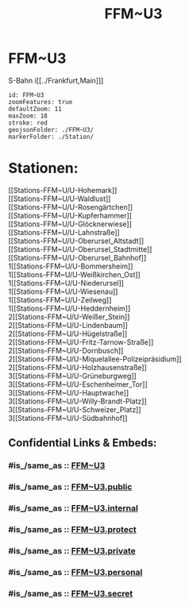﻿---
aliases:
- FFM~U3
confidential: public
cssclasses: geo-Region
draft: false
expiryDate: 
isDeleted: false
isReadOnly: false
keywords: 
Languages:
- de
layout: 
license: "CC BY-SA 4.0"
linkTitle: 
location:
- 50.16935
- 8.62268
publish: true
publishDate: 
source: "https://datahub.io/core/country-codes"
tags:
- geo/Country/Region
title: FFM~U3
type: geo-Region
---

# FFM~U3

S-Bahn i[[../Frankfurt,Main]]]  


```leaflet
id: FFM~U3
zoomFeatures: true 
defaultZoom: 11 
maxZoom: 18
stroke: red
geojsonFolder: ./FFM~U3/
markerFolder: ./Station/
```

# Stationen:
[[Stations-FFM~U/U-Hohemark]]  
[[Stations-FFM~U/U-Waldlust]]  
[[Stations-FFM~U/U-Rosengärtchen]]  
[[Stations-FFM~U/U-Kupferhammer]]  
[[Stations-FFM~U/U-Glöcknerwiese]]  
[[Stations-FFM~U/U-Lahnstraße]]  
[[Stations-FFM~U/U-Oberursel_Altstadt]]  
[[Stations-FFM~U/U-Oberursel_Stadtmitte]]  
[[Stations-FFM~U/U-Oberursel_Bahnhof]]  
1[[Stations-FFM~U/U-Bommersheim]]  
1[[Stations-FFM~U/U-Weißkirchen_Ost]]  
1[[Stations-FFM~U/U-Niederursel]]  
1[[Stations-FFM~U/U-Wiesenau]]  
1[[Stations-FFM~U/U-Zeilweg]]  
1[[Stations-FFM~U/U-Heddernheim]]  
2[[Stations-FFM~U/U-Weißer_Stein]]  
2[[Stations-FFM~U/U-Lindenbaum]]  
2[[Stations-FFM~U/U-Hügelstraße]]  
2[[Stations-FFM~U/U-Fritz-Tarnow-Straße]]  
2[[Stations-FFM~U/U-Dornbusch]]  
2[[Stations-FFM~U/U-Miquelallee-Polizeipräsidium]]  
2[[Stations-FFM~U/U-Holzhausenstraße]]  
3[[Stations-FFM~U/U-Grüneburgweg]]  
3[[Stations-FFM~U/U-Eschenheimer_Tor]]  
3[[Stations-FFM~U/U-Hauptwache]]  
3[[Stations-FFM~U/U-Willy-Brandt-Platz]]  
3[[Stations-FFM~U/U-Schweizer_Platz]]  
3[[Stations-FFM~U/U-Südbahnhof]]  


## Confidential Links & Embeds: 

### #is_/same_as :: [FFM~U3](FFM~U3.md) 

### #is_/same_as :: [FFM~U3.public](/_public/Earth/Continent/Europe/Europe~Central/Germany/Germany~West/Hessen/counties~Hessen/Frankfurt~Main/FFM~U3.public.md) 

### #is_/same_as :: [FFM~U3.internal](/_internal/Earth/Continent/Europe/Europe~Central/Germany/Germany~West/Hessen/counties~Hessen/Frankfurt~Main/FFM~U3.internal.md) 

### #is_/same_as :: [FFM~U3.protect](/_protect/Earth/Continent/Europe/Europe~Central/Germany/Germany~West/Hessen/counties~Hessen/Frankfurt~Main/FFM~U3.protect.md) 

### #is_/same_as :: [FFM~U3.private](/_private/Earth/Continent/Europe/Europe~Central/Germany/Germany~West/Hessen/counties~Hessen/Frankfurt~Main/FFM~U3.private.md) 

### #is_/same_as :: [FFM~U3.personal](/_personal/Earth/Continent/Europe/Europe~Central/Germany/Germany~West/Hessen/counties~Hessen/Frankfurt~Main/FFM~U3.personal.md) 

### #is_/same_as :: [FFM~U3.secret](/_secret/Earth/Continent/Europe/Europe~Central/Germany/Germany~West/Hessen/counties~Hessen/Frankfurt~Main/FFM~U3.secret.md)

